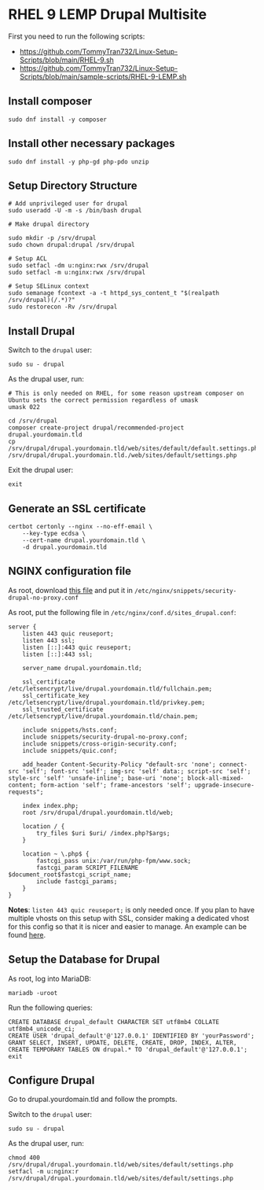 # RHEL 9 LEMP Drupal Multisite

First you need to run the following scripts:

- https://github.com/TommyTran732/Linux-Setup-Scripts/blob/main/RHEL-9.sh
- https://github.com/TommyTran732/Linux-Setup-Scripts/blob/main/sample-scripts/RHEL-9-LEMP.sh

## Install composer

```
sudo dnf install -y composer
```

## Install other necessary packages

```
sudo dnf install -y php-gd php-pdo unzip
```

## Setup Directory Structure

```
# Add unprivileged user for drupal
sudo useradd -U -m -s /bin/bash drupal

# Make drupal directory

sudo mkdir -p /srv/drupal
sudo chown drupal:drupal /srv/drupal

# Setup ACL
sudo setfacl -dm u:nginx:rwx /srv/drupal
sudo setfacl -m u:nginx:rwx /srv/drupal

# Setup SELinux context
sudo semanage fcontext -a -t httpd_sys_content_t "$(realpath /srv/drupal)(/.*)?"
sudo restorecon -Rv /srv/drupal
```

## Install Drupal

Switch to the `drupal` user: 

```
sudo su - drupal
```

As the drupal user, run:

```
# This is only needed on RHEL, for some reason upstream composer on Ubuntu sets the correct permission regardless of umask
umask 022

cd /srv/drupal
composer create-project drupal/recommended-project drupal.yourdomain.tld
cp /srv/drupal/drupal.yourdomain.tld/web/sites/default/default.settings.php /srv/drupal/drupal.yourdomain.tld./web/sites/default/settings.php
```

Exit the drupal user:
```
exit
```

## Generate an SSL certificate

```
certbot certonly --nginx --no-eff-email \
    --key-type ecdsa \
    --cert-name drupal.yourdomain.tld \
    -d drupal.yourdomain.tld
```

## NGINX configuration file

As root, download [this file](https://raw.githubusercontent.com/TommyTran732/NGINX-Configs/main/sample-configurations/snippets/security-drupal-no-proxy.conf) and put it in `/etc/nginx/snippets/security-drupal-no-proxy.conf`

As root, put the following file in `/etc/nginx/conf.d/sites_drupal.conf`:

```
server {
    listen 443 quic reuseport;
    listen 443 ssl;
    listen [::]:443 quic reuseport;
    listen [::]:443 ssl;

    server_name drupal.yourdomain.tld;

    ssl_certificate /etc/letsencrypt/live/drupal.yourdomain.tld/fullchain.pem;
    ssl_certificate_key /etc/letsencrypt/live/drupal.yourdomain.tld/privkey.pem;
    ssl_trusted_certificate /etc/letsencrypt/live/drupal.yourdomain.tld/chain.pem;

    include snippets/hsts.conf;
    include snippets/security-drupal-no-proxy.conf;
    include snippets/cross-origin-security.conf;
    include snippets/quic.conf;

    add_header Content-Security-Policy "default-src 'none'; connect-src 'self'; font-src 'self'; img-src 'self' data:; script-src 'self'; style-src 'self' 'unsafe-inline'; base-uri 'none'; block-all-mixed-content; form-action 'self'; frame-ancestors 'self'; upgrade-insecure-requests";

    index index.php;
    root /srv/drupal/drupal.yourdomain.tld/web;

    location / {
        try_files $uri $uri/ /index.php?$args;
    }

    location ~ \.php$ {
        fastcgi_pass unix:/var/run/php-fpm/www.sock;
        fastcgi_param SCRIPT_FILENAME $document_root$fastcgi_script_name;
        include fastcgi_params;
    }
}
```

**Notes**: `listen 443 quic reuseport;` is only needed once. If you plan to have multiple vhosts on this setup with SSL, consider making a dedicated vhost for this config so that it is nicer and easier to manage. An example can be found [here](https://github.com/TommyTran732/NGINX-Configs/blob/main/etc/nginx/conf.d/sites_default_quic.conf).

## Setup the Database for Drupal

As root, log into MariaDB:

```
mariadb -uroot
```

Run the following queries:
```
CREATE DATABASE drupal_default CHARACTER SET utf8mb4 COLLATE utf8mb4_unicode_ci;
CREATE USER 'drupal_default'@'127.0.0.1' IDENTIFIED BY 'yourPassword';
GRANT SELECT, INSERT, UPDATE, DELETE, CREATE, DROP, INDEX, ALTER, CREATE TEMPORARY TABLES ON drupal.* TO 'drupal_default'@'127.0.0.1';
exit
```

## Configure Drupal

Go to drupal.yourdomain.tld and follow the prompts.

Switch to the `drupal` user: 

```
sudo su - drupal
```

As the drupal user, run:

```
chmod 400 /srv/drupal/drupal.yourdomain.tld/web/sites/default/settings.php
setfacl -m u:nginx:r /srv/drupal/drupal.yourdomain.tld/web/sites/default/settings.php
```
